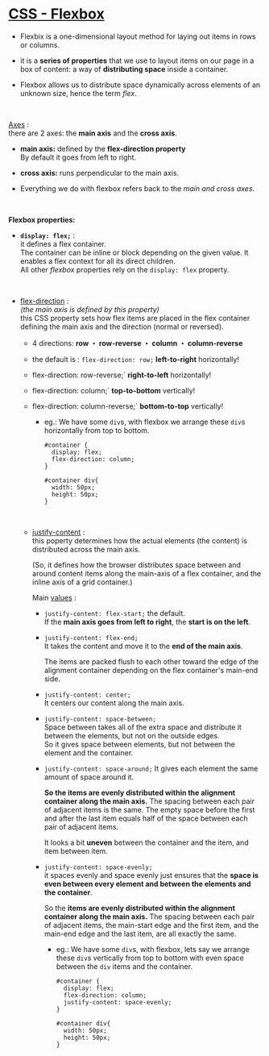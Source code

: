 # [CSS - Flexbox](https://developer.mozilla.org/en-US/docs/Web/CSS/CSS_Flexible_Box_Layout)
- Flexbix is a one-dimensional layout method for laying out items in rows or columns.

- it is a **series of properties** that we use to layout items on our page in a box of content: a way of **distributing space** inside a container.

- Flexbox allows us to distribute space dynamically across elements of an unknown size, hence the term *flex*.

<br>


[Axes](https://developer.mozilla.org/en-US/docs/Web/CSS/CSS_Flexible_Box_Layout/Basic_Concepts_of_Flexbox#the_two_axes_of_flexbox) :     
 there are 2 axes:  the **main axis** and the **cross axis**.   
 
   - **main axis:**  defined by the **flex-direction property**     
      By default it goes from left to right. 
      
   - **cross axis:** runs perpendicular to the main axis. 
    
   - Everything we do with flexbox refers back to the *main and cross axes*.

<br>

**Flexbox properties:**
- **`display: flex;`** :    
it defines a flex container.   
The container can be inline or block depending on the given value. It enables a flex context for all its direct children.  
All other *flexbox* properties rely on the `display: flex` property.

<br>

- [flex-direction](https://developer.mozilla.org/en-US/docs/Web/CSS/flex-direction) :   
  *(the main axis is defined by this property)*   
  this CSS property sets how flex items are placed in the flex container defining the main axis and the direction (normal or reversed).    
  - 4 directions: **row ・ row-reverse ・ column ・ column-reverse**

  - the default is : `flex-direction: row;` **left-to-right** horizontally!

  - flex-direction: row-reverse;` **right-to-left** horizontally!

  - flex-direction: column;` **top-to-bottom** vertically!

  - flex-direction: column-reverse;` **bottom-to-top** vertically!

    - eg.: We have some `div`s, with flexbox we arrange these `div`s horizontally from top to bottom.
      ```
      #container {
        display: flex;
        flex-direction: column;
      } 

      #container div{
        width: 50px;
        height: 50px;
      }
      ```
  
  <br>

  - [justify-content](https://developer.mozilla.org/en-US/docs/Web/CSS/justify-content) :  
    this poperty determines how the actual elements (the content) is distributed across the main axis.

    (So, it defines how the browser distributes space between and around content items along the main-axis of a flex container, and the inline axis of a grid container.) 

    Main [values](https://developer.mozilla.org/en-US/docs/Web/CSS/justify-content#values) : 

    - `justify-content: flex-start;` the default.   
      If the **main axis goes from left to right**, the **start is on the left**. 

    - `justify-content: flex-end;`   
       It takes the content and move it to the **end of the main axis**.    

       The items are packed flush to each other toward the edge of the alignment container depending on the flex container's main-end side.

    - `justify-content: center;`   
       It centers our content along the main axis. 
         
    - `justify-content: space-between;`   
        Space between takes all of the extra space and distribute it between the elements, but not on the outside edges.   
        So it gives space between elements, but not between the element and the container.


    - `justify-content: space-around;` 
       It gives each element the same amount of space around it.  

       **So the items are evenly distributed within the alignment container along the main axis.** The spacing between each pair of adjacent items is the same. The empty space before the first and after the last item equals half of the space between each pair of adjacent items.

       It looks a bit **uneven** between the container and the item, and item between item.


    - `justify-content: space-evenly;`   
      it spaces evenly and space evenly just ensures that the **space is even between every element and between the elements and the container**.
         
      So the **items are evenly distributed within the alignment container along the main axis.** The spacing between each pair of adjacent items, the main-start edge and the first item, and the main-end edge and the last item, are all exactly the same. 


      - eg.: We have some `div`s, with flexbox, lets say we arrange these `div`s vertically from top to bottom with even space between the `div` items and the container.
        ```
        #container {
          display: flex;
          flex-direction: column;
          justify-content: space-evenly;
        } 

        #container div{
          width: 50px;
          height: 50px;
        }
      ```
  
